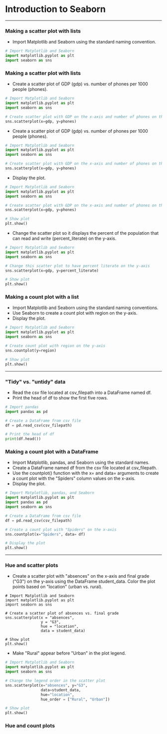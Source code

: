 # Introduction to Seaborn
---
### Making a scatter plot with lists
* Import Matplotlib and Seaborn using the standard naming convention.
```python
# Import Matplotlib and Seaborn
import matplotlib.pyplot as plt
import seaborn as sns
```
### Making a scatter plot with lists
* Create a scatter plot of GDP (gdp) vs. number of phones per 1000 people (phones).
```python
# Import Matplotlib and Seaborn
import matplotlib.pyplot as plt
import seaborn as sns

# Create scatter plot with GDP on the x-axis and number of phones on the y-axis
sns.scatterplot(x=gdp, y=phones)
```
* Create a scatter plot of GDP (gdp) vs. number of phones per 1000 people (phones).
```python
# Import Matplotlib and Seaborn
import matplotlib.pyplot as plt
import seaborn as sns

# Create scatter plot with GDP on the x-axis and number of phones on the y-axis
sns.scatterplot(x=gdp, y=phones)
```
* Display the plot.
```python
# Import Matplotlib and Seaborn
import matplotlib.pyplot as plt
import seaborn as sns

# Create scatter plot with GDP on the x-axis and number of phones on the y-axis
sns.scatterplot(x=gdp, y=phones)

# Show plot
plt.show()
```
* Change the scatter plot so it displays the percent of the population that can read and write (percent_literate) on the y-axis.
```python
# Import Matplotlib and Seaborn
import matplotlib.pyplot as plt
import seaborn as sns

# Change this scatter plot to have percent literate on the y-axis
sns.scatterplot(x=gdp, y=percent_literate)

# Show plot
plt.show()
```
### Making a count plot with a list
* Import Matplotlib and Seaborn using the standard naming conventions.
* Use Seaborn to create a count plot with region on the y-axis.
* Display the plot.
```python
# Import Matplotlib and Seaborn
import matplotlib.pyplot as plt
import seaborn as sns

# Create count plot with region on the y-axis
sns.countplot(y=region)

# Show plot
plt.show()
```
---
### "Tidy" vs. "untidy" data
* Read the csv file located at csv_filepath into a DataFrame named df.
* Print the head of df to show the first five rows.
```python
# Import pandas
import pandas as pd

# Create a DataFrame from csv file
df = pd.read_csv(csv_filepath)

# Print the head of df
print(df.head())
```
### Making a count plot with a DataFrame
* Import Matplotlib, pandas, and Seaborn using the standard names.
* Create a DataFrame named df from the csv file located at csv_filepath.
* Use the countplot() function with the x= and data= arguments to create a count plot with the "Spiders" column values on the x-axis.
* Display the plot.
```python
# Import Matplotlib, pandas, and Seaborn
import matplotlib.pyplot as plt
import pandas as pd
import seaborn as sns

# Create a DataFrame from csv file
df = pd.read_csv(csv_filepath)

# Create a count plot with "Spiders" on the x-axis
sns.countplot(x="Spiders", data= df)

# Display the plot
plt.show()
```
---
### Hue and scatter plots
* Create a scatter plot with "absences" on the x-axis and final grade ("G3") on the y-axis using the DataFrame student_data. Color the plot points based on "location" (urban vs. rural).
```pyhton
# Import Matplotlib and Seaborn
import matplotlib.pyplot as plt
import seaborn as sns

# Create a scatter plot of absences vs. final grade
sns.scatterplot(x = "absences", 
                y = "G3", 
                hue = "location", 
                data = student_data)

# Show plot
plt.show()
```
* Make "Rural" appear before "Urban" in the plot legend.
```python
# Import Matplotlib and Seaborn
import matplotlib.pyplot as plt
import seaborn as sns

# Change the legend order in the scatter plot
sns.scatterplot(x="absences", y="G3", 
                data=student_data, 
                hue="location",
                hue_order = ["Rural", "Urban"])

# Show plot
plt.show()
```
### Hue and count plots

